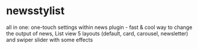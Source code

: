 # newsstylist
all in one: one-touch settings within news plugin - fast & cool way to change the output of news, List view 5 layouts (default, card, carousel, newsletter) and swiper slider with some effects
